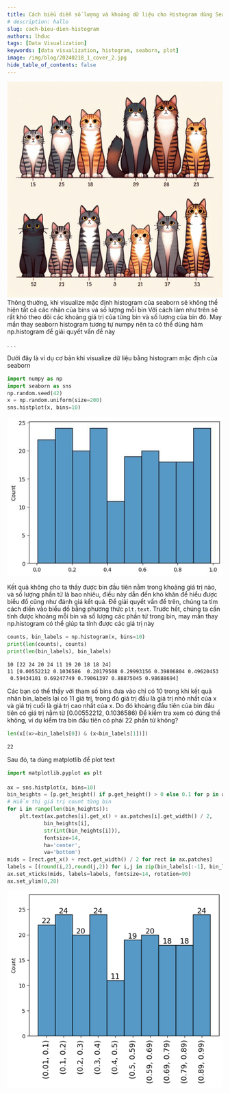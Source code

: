 ```yaml
---
title: Cách biểu diễn số lượng và khoảng dữ liệu cho Histogram dùng Seaborn và Numpy
# description: hallo
slug: cach-bieu-dien-histogram
authors: lhduc
tags: [Data Visualization]
keywords: [data visualization, histogram, seaborn, plot]
image: /img/blog/20240218_1_cover_2.jpg
hide_table_of_contents: false
---
```


![](cover_2.jpg)
Thông thường, khi visualize mặc định histogram của seaborn sẽ không thể hiện tất cả các nhãn của bins và số lượng mỗi bin
Với cách làm như trên sẽ rất khó theo dõi các khoảng giá trị của từng bin và số lượng của bin đó. May mắn thay seaborn histogram tương tự numpy nên ta có thể dùng hàm np.histogram để giải quyết vấn đề này
<!-- truncate -->
<div class="dot">. . .</div>

Dưới đây là ví dụ cơ bản khi visualize dữ liệu bằng histogram mặc định của seaborn

```python
import numpy as np
import seaborn as sns 
np.random.seed(42)
x = np.random.uniform(size=200)
sns.histplot(x, bins=10)
```

![Example banner](1709112253837.jpg)

Kết quả không cho ta thấy được bin đầu tiên nằm trong khoảng giá trị nào, và số lượng phần tử là bao nhiêu, điều này dẫn đến khó khăn để hiểu được biểu đồ cũng như đánh giá kết quả. Để giải quyết vấn đề trên, chúng ta tìm cách điền vào biểu đồ bằng phương thức `plt.text`. Trước hết, chúng ta cần tính được khoảng mỗi bin và số lượng các phần tử trong bin, may mắn thay np.histogram có thể giúp ta tính được các giá trị này

```python
counts, bin_labels = np.histogram(x, bins=10)
print(len(counts), counts)
print(len(bin_labels), bin_labels)
```

```
10 [22 24 20 24 11 19 20 18 18 24]
11 [0.00552212 0.1036586  0.20179508 0.29993156 0.39806804 0.49620453
 0.59434101 0.69247749 0.79061397 0.88875045 0.98688694]
```

Các bạn có thể thấy với tham số bins đưa vào chỉ có 10 trong khi kết quả nhãn bin_labels lại có 11 giá trị, trong đó giá trị đầu là giá trị nhỏ nhất của x và giá trị cuối là giá trị cao nhất của x. Do đó khoảng đầu tiên của bin đầu tiên có giá trị nằm từ [0.00552212, 0.1036586)
Để kiểm tra xem có đúng thể không, ví dụ kiểm tra bin đầu tiên có phải 22 phần tử không?

```python
len(x[(x>=bin_labels[0]) & (x<bin_labels[1])])
```

```
22
```

Sau đó, ta dùng matplotlib để plot text

```python
import matplotlib.pyplot as plt 

ax = sns.histplot(x, bins=10)
bin_heights = [p.get_height() if p.get_height() > 0 else 0.1 for p in ax.patches]
# Hiển thị giá trị count từng bin
for i in range(len(bin_heights)):
    plt.text(ax.patches[i].get_x() + ax.patches[i].get_width() / 2,
            bin_heights[i],
            str(int(bin_heights[i])),
            fontsize=14,
            ha='center',
            va='bottom')
mids = [rect.get_x() + rect.get_width() / 2 for rect in ax.patches]
labels = [(round(i,2),round(j,2)) for i,j in zip(bin_labels[:-1], bin_labels[1:])]
ax.set_xticks(mids, labels=labels, fontsize=14, rotation=90)
ax.set_ylim(0,28)
```

![Example banner](1709112655963.png)





